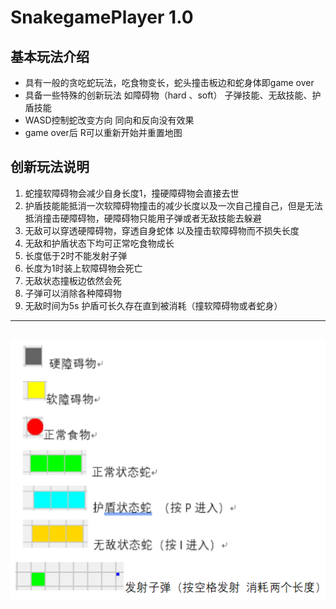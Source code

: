 # SnakegamePlayer 1.0
## 基本玩法介绍
- 具有一般的贪吃蛇玩法，吃食物变长，蛇头撞击板边和蛇身体即game over
- 具备一些特殊的创新玩法 如障碍物（hard 、soft） 子弹技能、无敌技能、护盾技能
- WASD控制蛇改变方向 同向和反向没有效果
- game over后 R可以重新开始并重置地图
## 创新玩法说明
1. 蛇撞软障碍物会减少自身长度1，撞硬障碍物会直接去世
2. 护盾技能能抵消一次软障碍物撞击的减少长度以及一次自己撞自己，但是无法抵消撞击硬障碍物，硬障碍物只能用子弹或者无敌技能去躲避
3. 无敌可以穿透硬障碍物，穿透自身蛇体 以及撞击软障碍物而不损失长度
4. 无敌和护盾状态下均可正常吃食物成长
5. 长度低于2时不能发射子弹
6. 长度为1时装上软障碍物会死亡
7. 无敌状态撞板边依然会死
8. 子弹可以消除各种障碍物
9. 无敌时间为5s 护盾可长久存在直到被消耗（撞软障碍物或者蛇身） 
---
![示例](./imgs/example.png)
---